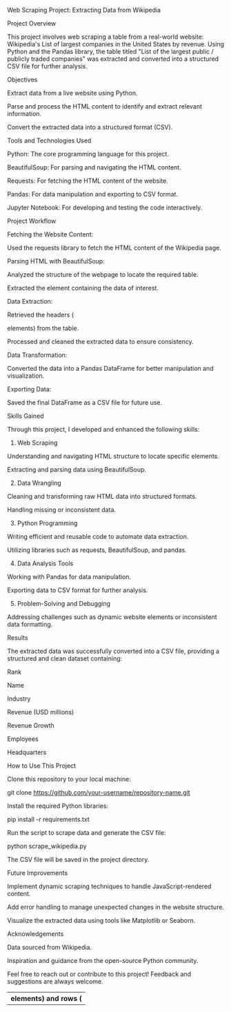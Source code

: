 Web Scraping Project: Extracting Data from Wikipedia

Project Overview

This project involves web scraping a table from a real-world website: Wikipedia's List of largest companies in the United States by revenue. Using Python and the Pandas library, the table titled "List of the largest public / publicly traded companies" was extracted and converted into a structured CSV file for further analysis.

Objectives

Extract data from a live website using Python.

Parse and process the HTML content to identify and extract relevant information.

Convert the extracted data into a structured format (CSV).

Tools and Technologies Used

Python: The core programming language for this project.

BeautifulSoup: For parsing and navigating the HTML content.

Requests: For fetching the HTML content of the website.

Pandas: For data manipulation and exporting to CSV format.

Jupyter Notebook: For developing and testing the code interactively.

Project Workflow

Fetching the Website Content:

Used the requests library to fetch the HTML content of the Wikipedia page.

Parsing HTML with BeautifulSoup:

Analyzed the structure of the webpage to locate the required table.

Extracted the <table> element containing the data of interest.

Data Extraction:

Retrieved the headers (<th> elements) and rows (<tr> elements) from the table.

Processed and cleaned the extracted data to ensure consistency.

Data Transformation:

Converted the data into a Pandas DataFrame for better manipulation and visualization.

Exporting Data:

Saved the final DataFrame as a CSV file for future use.

Skills Gained

Through this project, I developed and enhanced the following skills:

1. Web Scraping

Understanding and navigating HTML structure to locate specific elements.

Extracting and parsing data using BeautifulSoup.

2. Data Wrangling

Cleaning and transforming raw HTML data into structured formats.

Handling missing or inconsistent data.

3. Python Programming

Writing efficient and reusable code to automate data extraction.

Utilizing libraries such as requests, BeautifulSoup, and pandas.

4. Data Analysis Tools

Working with Pandas for data manipulation.

Exporting data to CSV format for further analysis.

5. Problem-Solving and Debugging

Addressing challenges such as dynamic website elements or inconsistent data formatting.

Results

The extracted data was successfully converted into a CSV file, providing a structured and clean dataset containing:

Rank

Name

Industry

Revenue (USD millions)

Revenue Growth

Employees

Headquarters

How to Use This Project

Clone this repository to your local machine:

git clone https://github.com/your-username/repository-name.git

Install the required Python libraries:

pip install -r requirements.txt

Run the script to scrape data and generate the CSV file:

python scrape_wikipedia.py

The CSV file will be saved in the project directory.

Future Improvements

Implement dynamic scraping techniques to handle JavaScript-rendered content.

Add error handling to manage unexpected changes in the website structure.

Visualize the extracted data using tools like Matplotlib or Seaborn.

Acknowledgements

Data sourced from Wikipedia.

Inspiration and guidance from the open-source Python community.

Feel free to reach out or contribute to this project! Feedback and suggestions are always welcome.

